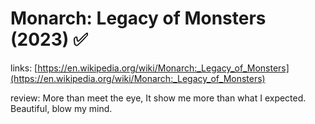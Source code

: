 # Monarch: Legacy of Monsters (2023) ✅

links: [https://en.wikipedia.org/wiki/Monarch:_Legacy_of_Monsters](https://en.wikipedia.org/wiki/Monarch:_Legacy_of_Monsters)

review: More than meet the eye, It show me more than what I expected.
Beautiful, blow my mind.